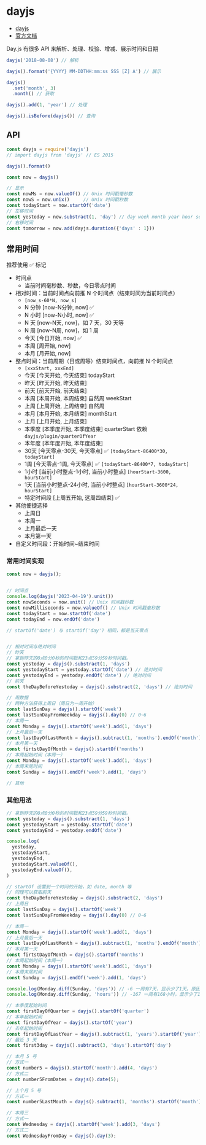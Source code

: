 # dayjs

- [dayjs](https://github.com/iamkun/dayjs/)
- [官方文档](https://day.js.org/docs/zh-CN/parse/parse)

Day.js 有很多 API 来解析、处理、校验、增减、展示时间和日期

```js
dayjs('2018-08-08') // 解析

dayjs().format('{YYYY} MM-DDTHH:mm:ss SSS [Z] A') // 展示

dayjs()
  .set('month', 3)
  .month() // 获取

dayjs().add(1, 'year') // 处理

dayjs().isBefore(dayjs()) // 查询
```

## API

```js
const dayjs = require('dayjs')
// import dayjs from 'dayjs' // ES 2015

dayjs().format()

const now = dayjs()

// 显示
const nowMs = now.valueOf() // Unix 时间戳毫秒数
const nowS = now.unix()     // Unix 时间戳秒数
const todayStart = now.startOf('date')
// 左移时间
const yestoday = now.substract(1, 'day') // day week month year hour second
// 右移时间
const tomorrow = now.add(dayjs.duration({'days' : 1}))
```

## 常用时间

推荐使用 ✅ 标记

- 时间点
  - 当前时间毫秒数、秒数，今日零点时间
- 相对时间：当前时间点向前推 N 个时间点（结束时间为当前时间点）
  - `[now_s-60*N, now_s]`
  - N 分钟 [now-N分钟, now] ✅
  - N 小时 [now-N小时, now] ✅
  - N 天   [now-N天, now]，如 7 天，30 天等
  - N 周   [now-N周, now]，如 1 周
  - 今天   [今日开始, now]  ✅
  - 本周  [周开始, now]
  - 本月  [月开始, now]
- 整点时间：当前周期（日或周等）结束时间点，向前推 N 个时间点
  - `[xxxStart, xxxEnd]`
  - 今天 [今天开始, 今天结束] todayStart
  - 昨天 [昨天开始, 昨天结束]
  - 前天 [前天开始, 前天结束]
  - 本周 [本周开始, 本周结束] 自然周 weekStart
  - 上周 [上周开始, 上周结束] 自然周
  - 本月 [本月开始, 本月结束] monthStart
  - 上月 [上月开始, 上月结束]
  - 本季度 [本季度开始, 本季度结束] quarterStart 依赖 `dayjs/plugin/quarterOfYear`
  - 本年度 [本年度开始, 本年度结束]
  - 30天  [今天零点-30天, 今天零点] ✅ `[todayStart-86400*30, todayStart]`
  - 1周   [今天零点-1周, 今天零点]  ✅ `[todayStart-86400*7, todayStart]`
  - 1小时  [当前小时整点-1小时, 当前小时整点] `[hourStart-3600, hourStart]`
  - 1天   [当前小时整点-24小时, 当前小时整点] `[hourStart-3600*24, hourStart]`
  - 特定时间段 [上周五开始, 这周四结束] ✅
- 其他便捷选择
  - 上周日
  - 本周一
  - 上月最后一天
  - 本月第一天
- 自定义时间段：开始时间~结束时间

### 常用时间实现

```js
const now = dayjs();


// 时间点
console.log(dayjs('2023-04-19').unit())
const nowSeconds = now.unit() // Unix 时间戳秒数
const nowMilliseconds = now.valueOf() // Unix 时间戳毫秒数
const todayStart = now.startOf('date')
const todayEnd = now.endOf('date')

// startOf('date') 与 startOf('day') 相同，都是当天零点


// 相对时间与绝对时间
// 昨天
// 拿到昨天的0点0分0秒的时间戳和23点59分59秒时间戳。
const yestoday = dayjs().substract(1, 'days')
const yestodayStart = yestoday.startOf('date') // 绝对时间
const yestodayEnd = yestoday.endOf('date') // 绝对时间
// 前天
const theDayBeforeYestoday = dayjs().substract(2, 'days') // 绝对时间

// 周数据
// 两种方法获得上周日（周日为一周开始）
const lastSunDay = dayjs().startOf('week')
const lastSunDayFromWeekday = dayjs().day(0) // 0~6
// 本周一
const Monday = dayjs().startOf('week').add(1, 'days')
// 上月最后一天
const lastDayOfLastMonth = dayjs().subtract(1, 'months').endOf('month')
// 本月第一天
const firtstDayOfMonth = dayjs().startOf('months')
// 本周起始时间（本周一）
const Monday = dayjs().startOf('week').add(1, 'days')
// 本周末尾时间
const Sunday = dayjs().endOf('week').add(1, 'days')

// 其他
```


### 其他用法

```js
// 拿到昨天的0点0分0秒的时间戳和23点59分59秒时间戳。
const yestoday = dayjs().substract(1, 'days')
const yestodayStart = yestoday.startOf('date')
const yestodayEnd = yestoday.endOf('date')

console.log(
  yestoday,
  yestodayStart,
  yestodayEnd,
  yestodayStart.valueOf(),
  yestodayEnd.valueOf(),
)

// startOf 设置到一个时间的开始，如 date, month 等
// 同理可以获取前天
const theDayBeforeYestoday = dayjs().substract(2, 'days')
// 上周日
const lastSunDay = dayjs().startOf('week')
const lastSunDayFromWeekday = dayjs().day(0) // 0~6

// 本周一
const Monday = dayjs().startOf('week').add(1, 'days')
// 上月最后一天
const lastDayOfLastMonth = dayjs().subtract(1, 'months').endOf('month')
// 本月第一天
const firtstDayOfMonth = dayjs().startOf('months')
// 本周起始时间（本周一）
const Monday = dayjs().startOf('week').add(1, 'days')
// 本周末尾时间
const Sunday = dayjs().endOf('week').add(1, 'days')

console.log(Monday.diff(Sunday, 'days')) // -6 一周有7天，显示少了1天。原因就是周日是到23时59分59秒，差一秒不足一天，被四舍五入了。
console.log(Monday.diff(Sunday, 'hours')) // -167 一周有168小时，显示少了1小时。不过我们要传给后端的就是Monday和Sunday的时间戳，后端可以根据周一零点到周日23点59分59秒的时间区间查找数据。

// 本季度起始时间
const firstDayOfQuarter = dayjs().startOf('quarter')
// 本年起始时间
const firstDayOfYear = dayjs().startOf('year')
// 去年起始时间
const firstDayOfLastYear = dayjs().subtract(1, 'years').startOf('year')
// 最近 3 天
const first3day = dayjs().subtract(3, 'days').startOf('day')

// 本月 5 号
// 方式一
const number5 = dayjs().startOf('month').add(4, 'days')
// 方式二
const number5FromDates = dayjs().date(5);

// 上个月 5 号
// 方式一
const number5LastMouth = dayjs().subtract(1, 'months').startOf('month').add(4, 'days')

// 本周三
// 方式一
const Wednesday = dayjs().startOf('week').add(3, 'days')
// 方式二
const WednesdayFromDay = dayjs().day(3);
```
